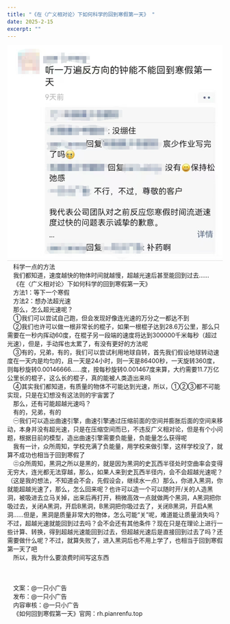 ```yaml
---
title: "《在〈广义相对论〉下如何科学的回到寒假第一天》 "
date: 2025-2-15
excerpt: ""
---
```


![图1](/assets/images/25-2-15/t1.png)
&ensp;&ensp;科学一点的方法  
&ensp;&ensp;我们都知道，速度越快的物体时间就越慢，超越光速后甚至能回到过去……  
&ensp;&ensp;《在〈广义相对论〉下如何科学的回到寒假第一天》  
&ensp;&ensp;方法1：等下一个寒假  
&ensp;&ensp;方法2：想办法超光速  
&ensp;&ensp;那么，怎么超光速呢？  
&ensp;&ensp;①我们可以尝试自己跑，但会发现好像连光速的万分之一都达不到  
&ensp;&ensp;②我们也许可以做一根非常长的棍子，如果一根棍子达到28.6万公里，那么只需要在一秒内挥动60度，在棍子另一段端的速度将达到300000千米每秒（超过光速），但是，手动挥也太累了，有没有更好的方法呢  
&ensp;&ensp;③有的，兄弟，有的，我们可以尝试利用地球自转，首先我们假设地球转动速度在一天内是均匀的，且一天是24小时，则一天是86400秒，一天旋转360度，则每秒旋转0.00146666……度，按每秒旋转0.001467度来算，大约需要11.7万亿公里​​长的棍子，这么长的棍子，真的能被人类造出来吗  
&ensp;&ensp;④其实我们都知道，有质量的物体不可能达到光速，所以，①②③都不可能实现，只是在幻想没有这法则的宇宙罢了  
&ensp;&ensp;那么，还有可能超越光速吗？  
&ensp;&ensp;有的，兄弟，有的  
&ensp;&ensp;㊀我们可以造出曲速引擎，曲速引擎通过压缩前面的空间并膨胀后面的空间来移动，本身并没有超光速，只是在压缩空间而已，不违反广义相对论，但是有个小问题，根据目前的模型，造出曲速引擎需要负能量，负能量怎么获得呢  
&ensp;&ensp;我有一计，众所周知，学校充满了负能量，用学校来做引擎，这样学校没了，就算不成功也相当于回到寒假了  
&ensp;&ensp;㊁众所周知，黑洞之所以是黑的，就是因为黑洞的史瓦西半径处时空曲率会变得无穷大，连光都无法穿越，那么，如果人来到史瓦西半径内，会不会超越光速呢？（这是我的想法，不知道会不会，先假设会，继续水一点）那么，你进入黑洞，你就能超越光速了，那么，怎么回来呢？也许可以造一个可以随时开/关的人造黑洞，被吸进去立马关掉，出来后再打开，稍微高效一点就做两个黑洞，A黑洞把你吸过去，关闭A黑洞，开启B黑洞，B黑洞把你吸过去了，关闭B黑洞，开启A黑洞……但是，黑洞是质量非常大的物体，怎么可能“关”呢，难道能让质量消失吗？不过，超越光速就能回到过去吗？会不会还有其他条件？现在只是在理论上进行一些计算、转换，得到超越光速能回到过去，但超越光速后是直接回到过去了吗？还需要做什么呢？不过，就算失败了，进入黑洞后也不用上学了，也相当于回到寒假第一天了吧  
&ensp;&ensp;所以，我为什么要浪费时间写这东西  
&ensp;&ensp;  
&ensp;&ensp;  
&ensp;&ensp;  
&ensp;&ensp;文案：@一只小广告   
&ensp;&ensp;发布：@一只小广告  
&ensp;&ensp;内容审核：@一只小广告  
&ensp;&ensp;《如何回到寒假第一天》官网：rh.pianrenfu.top  
